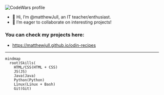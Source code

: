 ![CodeWars profile](https://www.codewars.com/users/matthewJull/badges/large)

- 👋 Hi, I’m @matthewJull, an IT teacher/enthusiast.
- 🌱 I’m eager to collaborate on interesting projects!

### You can check my projects here:
- https://matthewjull.github.io/odin-recipes

_________________________________________________________________________________

```mermaid
mindmap
  root)Skills(
    HTML/CSS(HTML + CSS)
    JS(JS)
    Java(Java)
    Python(Python)
    Linux(Linux + Bash)
    Git(Git)
```

